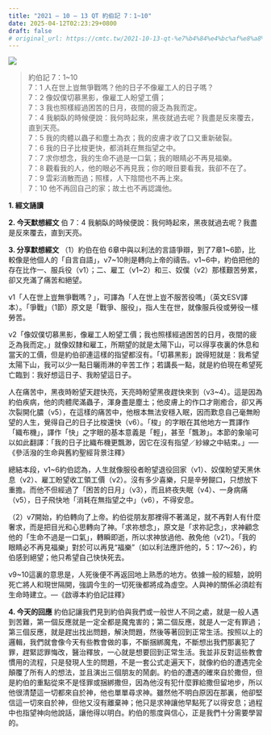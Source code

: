 ```yaml
---
title: "2021 – 10 – 13 QT 約伯記 7：1~10"
date: 2025-04-12T02:23:29+0800
draft: false
# original_url: https://cmtc.tw/2021-10-13-qt-%e7%b4%84%e4%bc%af%e8%a8%98-7%ef%bc%9a110
---
```


![](/images/qt.jpg)
> 約伯記 7：1\~10  
> 7：1 人在世上豈無爭戰嗎？他的日子不像雇工人的日子嗎？  
> 7：2 像奴僕切慕黑影，像雇工人盼望工價；  
> 7：3 我也照樣經過困苦的日月，夜間的疲乏為我而定。  
> 7：4 我躺臥的時候便說：我何時起來，黑夜就過去呢？我盡是反來覆去，直到天亮。  
> 7：5 我的肉體以蟲子和塵土為衣；我的皮膚才收了口又重新破裂。  
> 7：6 我的日子比梭更快，都消耗在無指望之中。  
> 7：7 求你想念，我的生命不過是一口氣；我的眼睛必不再見福樂。  
> 7：8 觀看我的人，他的眼必不再見我；你的眼目要看我，我卻不在了。  
> 7：9 雲彩消散而過；照樣，人下陰間也不再上來。  
> 7：10 他不再回自己的家；故土也不再認識他。

**1. 經文誦讀**

**2.  今天默想經文**
伯 7：4 我躺臥的時候便說：我何時起來，黑夜就過去呢？我盡是反來覆去，直到天亮。

**3. 分享默想經文**
（1）約伯在伯 6章中與以利法的言語爭辯，到了7章1\~6節，比較像是他個人的「自言自語」，v7\~10則是轉向上帝的禱告。v1\~6中，約伯把他的存在比作一、服兵役（v1）；二、雇工（v1\~2）和三、奴僕（v2）那樣艱苦勞累，卻又充滿了痛苦和絕望。

v1「人在世上豈無爭戰嗎？」，可譯為「人在世上豈不服苦役嗎」（英文ESV譯本）。「爭戰」（1節）原文是「戰爭、服役」，指人生在世，就像服兵役或勞役一樣勞苦。

v2「像奴僕切慕黑影，像雇工人盼望工價；我也照樣經過困苦的日月，夜間的疲乏為我而定。」就像奴隸和雇工，所期望的就是太陽下山，可以得享夜裏的休息和當天的工價，但是約伯卻連這樣的指望都沒有。「切慕黑影」說得短就是：我希望太陽下山，我可以少一點日曬雨淋的辛苦工作；若講長一點，就是約伯現在希望死亡臨到：我好想這日子、我盼望這日子。

人在痛苦中，黑夜時盼望天趕快亮，天亮時盼望黑夜趕快來到（v3\~4）。這是因為約伯疾病，他的肉體爬滿蟲子，渾身盡是塵土；他皮膚上的作口才剛癒合，卻又再次裂開化膿（v5），在這樣的痛苦中，他根本無法安穩入眠，因而歎息自己毫無盼望的人生，覺得自己的日子比梭還快（v6）。「梭」的字眼在其他地方一貫譯作「織布機」，譯作「快」之字眼的基本意義是「輕」，甚至「飄渺」。本節的象喻可以如此翻譯：「我的日子比織布機更飄渺，因它在沒有指望／紗線之中結束。」──《參活潑的生命與舊約聖經背景注釋》

總結本段，v1\~6約伯認為，人生就像服役者盼望退役回家（v1）、奴僕盼望天黑休息（v2）、雇工盼望收工領工價（v2）。沒有多少喜樂，只是辛勞餬口，只想放下重擔。而他不但經過了「困苦的日月」（v3），而且終夜失眠（v4）、一身病痛（v5），日子飛快地「消耗在無指望之中」（v6），不得安息。

（2）v7開始，約伯轉向了上帝。約伯從朋友那裡得不著滿足，就不再對人有什麼奢求，而是把目光和心思轉向了神。「求祢想念」，原文是「求祢記念」，求神顧念他的「生命不過是一口氣」，轉瞬即逝，所以求神放過他、赦免他（v21）。「我的眼睛必不再見福樂」對於可以再見“福樂”（如以利法應許他的，5：17～26），約伯感到絕望；他只希望自己快快死去。

v9\~10這裏的意思是，人死後便不再返回地上熟悉的地方。依據一般的經驗，說明死亡將人和現世隔開，強調今生的一切死後都將成為虛空。人與神的關係必須趁有生命時建立。—《啟導本約伯記註釋》

**4. 今天的回應**
約伯記讓我們見到約伯與我們或一般世人不同之處，就是一般人遇到苦難，第一個反應就是一定全都是魔鬼害的；第二個反應，就是人一定有罪過；第三個反應，就是趕出找出問題，解決問題，然後等著回到正常生活。按照以上的邏輯，我們就會像今天有些教會做的事，不斷捆綁魔鬼，不斷想出我們那裏犯了罪，趕緊認罪悔改，醫治釋放，一心就是想要回到正常生活。我並非反對這些教會慣用的流程，只是發現人生的問題，不是一套公式走遍天下，就像約伯的遭遇完全顛覆了所有人的想法，並且演出三個朋友的鬧劇。約伯的遭遇的確來自於撒但，但是約伯的重點從來不是怪罪或捆綁撒但，因為他沒有犯什麼罪給撒但留地步，所以他很清楚這一切都來自於神，他也單單尋求神。雖然他不明白原因在那裏，他卻堅信這一切來自於神，但他又沒有離棄神；他只是求神讓他早點死了以得安息；過程中也指望神向他說話，讓他得以明白。約伯的態度與信心，正是我們十分需要學習的。
